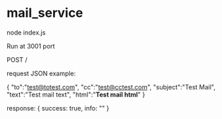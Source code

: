 # mail_service

node index.js

Run at 3001 port

POST /

request JSON
example:

{
    "to":"test@totest.com",
    "cc":"test@cctest.com",
    "subject":"Test Mail",
    "text":"Test mail text",
    "html":"<b>Test mail html</b>"
    }

response:
{
    success: true,
    info: ""
}
